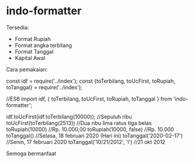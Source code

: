 # indo-formatter

Tersedia:
- Format Rupiah
- Format angka terbilang
- Format Tanggal
- Kapital Awal

Cara pemakaian:

const idf = require('../index');
const {toTerbilang, toUcFirst, toRupiah, toTanggal} = require('../index');

//ES6
import idf, { toTerbilang, toUcFirst, toRupiah, toTanggal } from 'indo-formatter';

idf.toUcFirst(idf.toTerbilang(10000)); //Sepuluh ribu
toUcFirst(toTerbilang(2513)) //Dua ribu lima ratus tiga belas
toRupiah(10000) //Rp. 10.000,00
toRupiah(10000, false) //Rp. 10.000
toTanggal() //Selasa, 18 februari 2020 (Hari ini)
toTanggal('2020-02-17') //Senin, 17 februari 2020
toTanggal('10/21/2012', 'l') //21 okt 2012

Semoga bermanfaat
